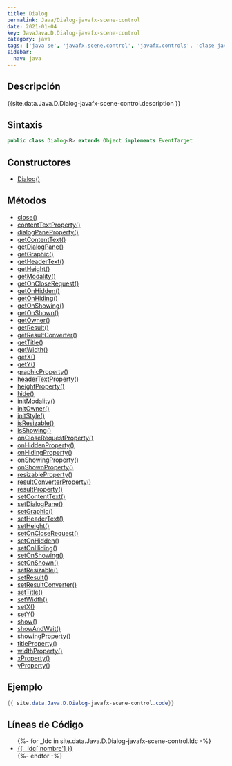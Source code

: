 ```yaml
---
title: Dialog
permalink: Java/Dialog-javafx-scene-control
date: 2021-01-04
key: JavaJava.D.Dialog-javafx-scene-control
category: java
tags: ['java se', 'javafx.scene.control', 'javafx.controls', 'clase java', 'JavaFX 8.0']
sidebar: 
  nav: java
---
```


## Descripción
{{site.data.Java.D.Dialog-javafx-scene-control.description }}

## Sintaxis
~~~java
public class Dialog<R> extends Object implements EventTarget
~~~

## Constructores
* [Dialog()](/Java/Dialog-javafx-scene-control/Dialog/)

## Métodos
* [close()](/Java/Dialog-javafx-scene-control/close)
* [contentTextProperty()](/Java/Dialog-javafx-scene-control/contentTextProperty)
* [dialogPaneProperty()](/Java/Dialog-javafx-scene-control/dialogPaneProperty)
* [getContentText()](/Java/Dialog-javafx-scene-control/getContentText)
* [getDialogPane()](/Java/Dialog-javafx-scene-control/getDialogPane)
* [getGraphic()](/Java/Dialog-javafx-scene-control/getGraphic)
* [getHeaderText()](/Java/Dialog-javafx-scene-control/getHeaderText)
* [getHeight()](/Java/Dialog-javafx-scene-control/getHeight)
* [getModality()](/Java/Dialog-javafx-scene-control/getModality)
* [getOnCloseRequest()](/Java/Dialog-javafx-scene-control/getOnCloseRequest)
* [getOnHidden()](/Java/Dialog-javafx-scene-control/getOnHidden)
* [getOnHiding()](/Java/Dialog-javafx-scene-control/getOnHiding)
* [getOnShowing()](/Java/Dialog-javafx-scene-control/getOnShowing)
* [getOnShown()](/Java/Dialog-javafx-scene-control/getOnShown)
* [getOwner()](/Java/Dialog-javafx-scene-control/getOwner)
* [getResult()](/Java/Dialog-javafx-scene-control/getResult)
* [getResultConverter()](/Java/Dialog-javafx-scene-control/getResultConverter)
* [getTitle()](/Java/Dialog-javafx-scene-control/getTitle)
* [getWidth()](/Java/Dialog-javafx-scene-control/getWidth)
* [getX()](/Java/Dialog-javafx-scene-control/getX)
* [getY()](/Java/Dialog-javafx-scene-control/getY)
* [graphicProperty()](/Java/Dialog-javafx-scene-control/graphicProperty)
* [headerTextProperty()](/Java/Dialog-javafx-scene-control/headerTextProperty)
* [heightProperty()](/Java/Dialog-javafx-scene-control/heightProperty)
* [hide()](/Java/Dialog-javafx-scene-control/hide)
* [initModality()](/Java/Dialog-javafx-scene-control/initModality)
* [initOwner()](/Java/Dialog-javafx-scene-control/initOwner)
* [initStyle()](/Java/Dialog-javafx-scene-control/initStyle)
* [isResizable()](/Java/Dialog-javafx-scene-control/isResizable)
* [isShowing()](/Java/Dialog-javafx-scene-control/isShowing)
* [onCloseRequestProperty()](/Java/Dialog-javafx-scene-control/onCloseRequestProperty)
* [onHiddenProperty()](/Java/Dialog-javafx-scene-control/onHiddenProperty)
* [onHidingProperty()](/Java/Dialog-javafx-scene-control/onHidingProperty)
* [onShowingProperty()](/Java/Dialog-javafx-scene-control/onShowingProperty)
* [onShownProperty()](/Java/Dialog-javafx-scene-control/onShownProperty)
* [resizableProperty()](/Java/Dialog-javafx-scene-control/resizableProperty)
* [resultConverterProperty()](/Java/Dialog-javafx-scene-control/resultConverterProperty)
* [resultProperty()](/Java/Dialog-javafx-scene-control/resultProperty)
* [setContentText()](/Java/Dialog-javafx-scene-control/setContentText)
* [setDialogPane()](/Java/Dialog-javafx-scene-control/setDialogPane)
* [setGraphic()](/Java/Dialog-javafx-scene-control/setGraphic)
* [setHeaderText()](/Java/Dialog-javafx-scene-control/setHeaderText)
* [setHeight()](/Java/Dialog-javafx-scene-control/setHeight)
* [setOnCloseRequest()](/Java/Dialog-javafx-scene-control/setOnCloseRequest)
* [setOnHidden()](/Java/Dialog-javafx-scene-control/setOnHidden)
* [setOnHiding()](/Java/Dialog-javafx-scene-control/setOnHiding)
* [setOnShowing()](/Java/Dialog-javafx-scene-control/setOnShowing)
* [setOnShown()](/Java/Dialog-javafx-scene-control/setOnShown)
* [setResizable()](/Java/Dialog-javafx-scene-control/setResizable)
* [setResult()](/Java/Dialog-javafx-scene-control/setResult)
* [setResultConverter()](/Java/Dialog-javafx-scene-control/setResultConverter)
* [setTitle()](/Java/Dialog-javafx-scene-control/setTitle)
* [setWidth()](/Java/Dialog-javafx-scene-control/setWidth)
* [setX()](/Java/Dialog-javafx-scene-control/setX)
* [setY()](/Java/Dialog-javafx-scene-control/setY)
* [show()](/Java/Dialog-javafx-scene-control/show)
* [showAndWait()](/Java/Dialog-javafx-scene-control/showAndWait)
* [showingProperty()](/Java/Dialog-javafx-scene-control/showingProperty)
* [titleProperty()](/Java/Dialog-javafx-scene-control/titleProperty)
* [widthProperty()](/Java/Dialog-javafx-scene-control/widthProperty)
* [xProperty()](/Java/Dialog-javafx-scene-control/xProperty)
* [yProperty()](/Java/Dialog-javafx-scene-control/yProperty)

## Ejemplo
~~~java
{{ site.data.Java.D.Dialog-javafx-scene-control.code}}
~~~

## Líneas de Código
<ul>
{%- for _ldc in site.data.Java.D.Dialog-javafx-scene-control.ldc -%}
   <li>
       <a href="{{_ldc['url'] }}">{{ _ldc['nombre'] }}</a>
   </li>
{%- endfor -%}
</ul>
